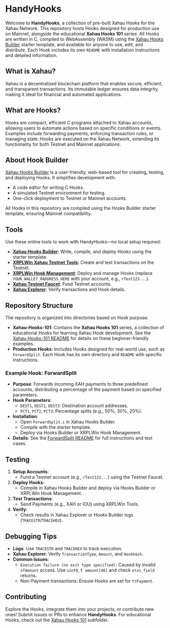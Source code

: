 # HandyHooks

Welcome to **HandyHooks**, a collection of pre-built Xahau Hooks for the Xahau Network. This repository hosts Hooks designed for production use on Mainnet, alongside the educational **Xahau Hooks 101** series. All Hooks are written in C, compiled to WebAssembly (WASM) using the [Xahau Hooks Builder](https://hooks-builder.xrpl.org/develop) starter template, and available for anyone to use, edit, and distribute. Each Hook includes its own `README` with installation instructions and detailed information.

## What is Xahau?

Xahau is a decentralized blockchain platform that enables secure, efficient, and transparent transactions. Its immutable ledger ensures data integrity, making it ideal for financial and automated applications.

## What are Hooks?

Hooks are compact, efficient C programs attached to Xahau accounts, allowing users to automate actions based on specific conditions or events. Examples include forwarding payments, enforcing transaction rules, or managing state. Hooks are executed on the Xahau Network, extending its functionality for both Testnet and Mainnet applications.

## About Hook Builder

[Xahau Hooks Builder](https://hooks-builder.xrpl.org/develop) is a user-friendly, web-based tool for creating, testing, and deploying Hooks. It simplifies development with:
- A code editor for writing C Hooks.
- A simulated Testnet environment for testing.
- One-click deployment to Testnet or Mainnet accounts.

All Hooks in this repository are compiled using the Hooks Builder starter template, ensuring Mainnet compatibility.

## Tools
Use these online tools to work with HandyHooks—no local setup required:
- **[Xahau Hooks Builder](https://hooks-builder.xrpl.org/develop)**: Write, compile, and deploy Hooks using the starter template.
- **[XRPLWin Xahau Testnet Tools](https://xahau-testnet.xrplwin.com/tools)**: Create and test transactions on the Testnet.
- **[XRPLWin Hook Management](https://xahau-testnet.xrplwin.com/account/YOUR_WALLET_RADDRESS_HERE/manage/hooks)**: Deploy and manage Hooks (replace `YOUR_WALLET_RADDRESS_HERE` with your account, e.g., `rTest123...`).
- **[Xahau Testnet Faucet](https://xahau-test.net/faucet)**: Fund Testnet accounts.
- **[Xahau Explorer](https://test.xahauexplorer.com/en)**: Verify transactions and Hook details.


## Repository Structure
The repository is organized into directories based on Hook purpose:
- **Xahau-Hooks-101**: Contains the **Xahau Hooks 101** series, a collection of educational Hooks for learning Xahau Hook development. See the [Xahau-Hooks-101 README](Xahau-Hooks-101/README.md) for details on these beginner-friendly examples.
- **Production Hooks**: Includes Hooks designed for real-world use, such as `ForwardSplit`. Each Hook has its own directory and `README` with specific instructions.

### Example Hook: ForwardSplit
- **Purpose**: Forwards incoming XAH payments to three predefined accounts, distributing a percentage of the payment based on specified parameters.
- **Hook Parameters**:
  - `DEST1`, `DEST2`, `DEST3`: Destination account addresses.
  - `PCT1`, `PCT2`, `PCT3`: Percentage splits (e.g., 50%, 30%, 20%).
- **Installation**:
  - Open `ForwardSplit.c` in Xahau Hooks Builder.
  - Compile with the starter template.
  - Deploy via Hooks Builder or XRPLWin Hook Management.
- **Details**: See the [ForwardSplit README](ForwardSplit/README.md) for full instructions and test cases.

## Testing
1. **Setup Accounts**:
   - Fund a Testnet account (e.g., `rTest123...`) using the Testnet Faucet.
2. **Deploy Hooks**:
   - Compile in Xahau Hooks Builder and deploy via Hooks Builder or XRPLWin Hook Management.
3. **Test Transactions**:
   - Send Payments (e.g., XAH or IOU) using XRPLWin Tools.
4. **Verify**:
   - Check results in Xahau Explorer or Hooks Builder logs (`TRACESTR`/`TRACEHEX`).

## Debugging Tips
- **Logs**: Use `TRACESTR` and `TRACEHEX` to track execution.
- **Xahau Explorer**: Verify `TransactionType`, `Amount`, and `HookHash`.
- **Common Issues**:
  - `Execution failure (no exit type specified)`: Caused by invalid `sfAmount` access. Use `uint8_t amount[48]` and check `otxn_field` returns.
  - Non-Payment transactions: Ensure Hooks are set for `ttPayment`.

## Contributing
Explore the Hooks, integrate them into your projects, or contribute new ones! Submit issues or PRs to enhance **HandyHooks**. For educational Hooks, check out the [Xahau Hooks 101](Xahau-Hooks-101/README.md) subfolder.